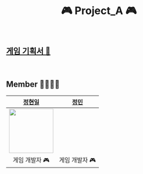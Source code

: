 <h1 align="center"> 🎮︎ Project_A 🎮︎ </h1>

<br>

## [게임 기획서 📜](https://hyon-il.notion.site/cc660a4dfb95454993c3f7479e7c30c5)
<div align="center"></div>

<br>

## Member 👨‍👨‍👦‍👦
<div align="center">
  
|             [정현일](https://github.com/Junghyonil123)    |  [정민](https://github.com/123123445) |
| :-----------------------------------------------------------------------: | :-----------------------------------------------------------------------: |
| <img src='https://user-images.githubusercontent.com/90584642/191173308-ddf341bc-fcca-4e43-b7f6-fa7e26338a3f.jpg' width=120> || <img src='정민' width=120> |
| 게임 개발자 🎮 | 게임 개발자 🎮 |

